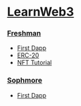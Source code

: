 # [LearnWeb3](https://learnweb3.io/)

### [Freshman](https://github.com/robinpunn/blockchain-education/tree/main/learn-web3/01-freshman)
+ [First Dapp](https://github.com/robinpunn/blockchain-education/tree/main/learn-web3/01-freshman/01-first-dapp)
+ [ERC-20](https://github.com/robinpunn/blockchain-education/tree/main/learn-web3/01-freshman/02-erc-20)
+ [NFT Tutorial](https://github.com/robinpunn/blockchain-education/tree/main/learn-web3/01-freshman/03-Nft-Tutorial)

### [Sophmore](https://github.com/robinpunn/blockchain-education/tree/main/learn-web3/02-sophmore)
+ [First Dapp](https://github.com/robinpunn/blockchain-education/tree/main/learn-web3/02-sophmore/01-nft-collection)